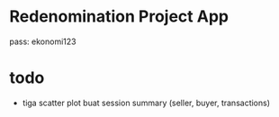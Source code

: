 # Redenomination Project App
pass: ekonomi123


# todo 
- tiga scatter plot buat session summary (seller, buyer, transactions)
